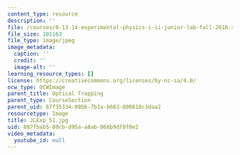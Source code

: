 ```yaml
---
content_type: resource
description: ''
file: /courses/8-13-14-experimental-physics-i-ii-junior-lab-fall-2016-spring-2017/887fbab580cbd95aa8ab066b9df8f0e2_JLExp_51.jpg
file_size: 101163
file_type: image/jpeg
image_metadata:
  caption: ''
  credit: ''
  image-alt: ''
learning_resource_types: []
license: https://creativecommons.org/licenses/by-nc-sa/4.0/
ocw_type: OCWImage
parent_title: Optical Trapping
parent_type: CourseSection
parent_uid: 67f35334-98bb-7b1a-b663-008618c3daa2
resourcetype: Image
title: JLExp_51.jpg
uid: 887fbab5-80cb-d95a-a8ab-066b9df8f0e2
video_metadata:
  youtube_id: null
---
```

